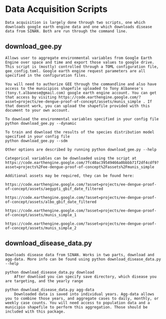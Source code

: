 # Data Acquisition Scripts
    Data acquisition is largely done through two scripts, one which downloads google earth engine data and one which downloads disease data from SINAN. Both are run through the command line.

## download_gee.py

    Allows user to aggregate environmental variables from Google Earth Engine over space and time and export those values to google drive.
    This script is (mostly) controlled through a TOML configuration file, gee_config.toml. Google earth engine request parameters are all specified in the configuration files. 

    You will need to authorize GEE through the commandline and also have access to the municipios shapefile uploaded to Tony Albanese's (tony.t.albanese@gmail.com) google earth engine account. You can get that access by visiting https://code.earthengine.google.com/?asset=projects/ee-dengue-proof-of-concept/assets/munis_simple . If that doesnt work, you can upload the shapefile provided with this document to your own account.

    To download the environmental variables specified in your config file
    python download_gee.py --dynamic

    To train and download the results of the species distribution model specified in your config file
    python download_gee.py --sdm

    Other options are described by running python download_gee.py --help

    Categorical variables can be downloaded using the script at https://code.earthengine.google.com/7fc40ac39549466a0bbbb71f2df4cdf9?asset=projects%2Fee-dengue-proof-of-concept%2Fassets%2Fmunis_simple

    Additional assets may be required, they can be found here: 

    https://code.earthengine.google.com/?asset=projects/ee-dengue-proof-of-concept/assets/aegypti_gbif_date_filtered

    https://code.earthengine.google.com/?asset=projects/ee-dengue-proof-of-concept/assets/albo_gbif_date_filtered

    https://code.earthengine.google.com/?asset=projects/ee-dengue-proof-of-concept/assets/munis_simple_1

    https://code.earthengine.google.com/?asset=projects/ee-dengue-proof-of-concept/assets/munis_simple_2

## download_disease_data.py

    Downloads disease data from SINAN. Works in two parts, download and agg-data. More info can be found using python download_disease_data.py --help

    python download_disease_data.py download
        After download you can specify save directory, which disease you are targeting, and the yearly range

    python download_disease_data.py agg-data
        Downloaded data is saved into individual years. Agg-data allows you to combine those years, and aggregate cases to daily, monthly, or weekly case counts. You will need access to population data and a municipio shapefile to perform this aggregation. Those should be included with this package.

